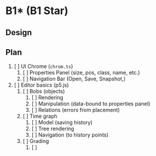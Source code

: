 # B1* (B1 Star)

## Design


## Plan
1. [ ] UI Chrome (`chrom.ts`)
   1. [ ] Properties Panel (size, pos, class, name, etc.)
   2. [ ] Navigation Bar (Open, Save, Snapshot,)
2. [ ] Editor basics (p5.js)
   1. [ ] Bobs (objects)
      1. [ ] Rendering
      2. [ ] Manipulation (data-bound to properties panel)
      3. [ ] Relations (errors from placement)
   2. [ ] Time graph
      1. [ ] Model (saving history)
      2. [ ] Tree rendering
      3. [ ] Navigation (to history points)
   3. [ ] Grading
      1. [ ] 
   